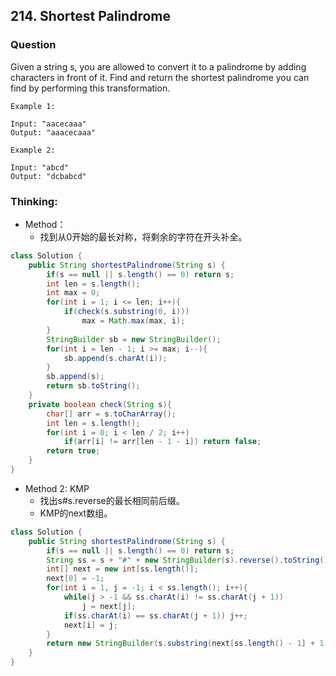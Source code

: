 ## 214. Shortest Palindrome

### Question
Given a string s, you are allowed to convert it to a palindrome by adding characters in front of it. Find and return the shortest palindrome you can find by performing this transformation.

```
Example 1:

Input: "aacecaaa"
Output: "aaacecaaa"

Example 2:

Input: "abcd"
Output: "dcbabcd"
```

### Thinking:
* Method：
	* 找到从0开始的最长对称，将剩余的字符在开头补全。

```Java
class Solution {
    public String shortestPalindrome(String s) {
        if(s == null || s.length() == 0) return s;
        int len = s.length();
        int max = 0;
        for(int i = 1; i <= len; i++){
            if(check(s.substring(0, i)))
                max = Math.max(max, i);
        }
        StringBuilder sb = new StringBuilder();
        for(int i = len - 1; i >= max; i--){
            sb.append(s.charAt(i));
        }
        sb.append(s);
        return sb.toString();
    }
    private boolean check(String s){
        char[] arr = s.toCharArray();
        int len = s.length();
        for(int i = 0; i < len / 2; i++)
            if(arr[i] != arr[len - 1 - i]) return false;
        return true;
    }
}
```

* Method 2: KMP
	* 找出s#s.reverse的最长相同前后缀。
	* KMP的next数组。

```Java
class Solution {
    public String shortestPalindrome(String s) {
        if(s == null || s.length() == 0) return s;
        String ss = s + "#" + new StringBuilder(s).reverse().toString();
        int[] next = new int[ss.length()];
        next[0] = -1;
        for(int i = 1, j = -1; i < ss.length(); i++){
            while(j > -1 && ss.charAt(i) != ss.charAt(j + 1))
                j = next[j];
            if(ss.charAt(i) == ss.charAt(j + 1)) j++;
            next[i] = j;
        }
        return new StringBuilder(s.substring(next[ss.length() - 1] + 1, s.length())).reverse().toString() + s;
    }
}
```
